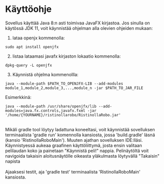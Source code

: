 # Käyttöohje
Sovellus käyttää Java 8:n asti toimivaa JavaFX kirjastoa. 
Jos sinulla on käytössä JDK 11, voit käynnistää ohjelman alla olevien ohjeiden mukaan:
</br>
1. lataa openjx kommenolla:
```console
sudo apt install openjfx
```
2. listaa lataamasi javafx kirjaston lokaatio kommenolla:
```console
dpkg-query -L openjfx
```
3. Käynnistä ohjelma kommenollla:
```console
java --module-path $PATH_TO_OPENJFX-LIB --add-modules module_1,module_2,module_3,...,module_n -jar $PATH_TO_JAR_FILE
```

Esimerkkinä:
```console
java --module-path /usr/share/openjfx/lib --add-modules=java.fx.controls,javafx.fxml -jar '/home/{YOURNAME}/ristinollarobo/RistinollaRobo.jar'
```

</br>
Mikäli gradle tool löytyy ladattuna koneeltasi, voit käynnistää sovelluksen terminaalista 'gradle run' komennolla kansiosta, jossa 'build.gradle' läsnä (kansio 'RistinollaRoboMain'). Muuten ajathan sovelluksen IDE:lläsi. </br>
Käynnistyessä aukeaa graafinen käyttöliittymä, josta ensin valitaan pelilaudan koko ja painetaan "Käynnistä peli!" nappia. Pelinäytöltä voit navigoida takaisin aloitusnäytölle oikeasta yläkulmasta löytyvällä "Takaisin" napista
</br>
</br>
Ajaaksesi testit, aja 'gradle test' terminaalista 'RistinollaRoboMain' kansiosta.
